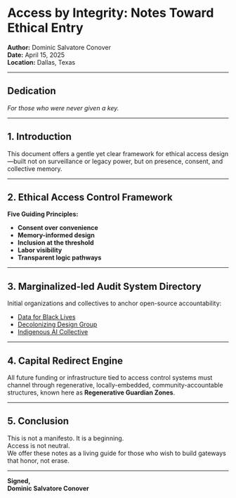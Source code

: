 
# Access by Integrity: Notes Toward Ethical Entry

**Author:** Dominic Salvatore Conover  
**Date:** April 15, 2025  
**Location:** Dallas, Texas  

---

## Dedication  
*For those who were never given a key.*

---

## 1. Introduction  
This document offers a gentle yet clear framework for ethical access design—built not on surveillance or legacy power, but on presence, consent, and collective memory.

---

## 2. Ethical Access Control Framework  
**Five Guiding Principles:**
- **Consent over convenience**  
- **Memory-informed design**  
- **Inclusion at the threshold**  
- **Labor visibility**  
- **Transparent logic pathways**

---

## 3. Marginalized-led Audit System Directory  
Initial organizations and collectives to anchor open-source accountability:
- [Data for Black Lives](https://d4bl.org)
- [Decolonizing Design Group](https://decolonisingdesign.com)
- [Indigenous AI Collective](https://www.indigenous-ai.net)

---

## 4. Capital Redirect Engine  
All future funding or infrastructure tied to access control systems must channel through regenerative, locally-embedded, community-accountable structures, known here as **Regenerative Guardian Zones**.

---

## 5. Conclusion  
This is not a manifesto. It is a beginning.  
Access is not neutral.  
We offer these notes as a living guide for those who wish to build gateways that honor, not erase.

---

**Signed,**  
**Dominic Salvatore Conover**
